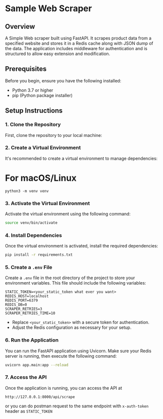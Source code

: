 # Sample Web Scraper

## Overview
A Simple Web scraper built using FastAPI. It scrapes product data from a specified website and stores it in a Redis cache along with JSON dump of the data. The application includes middleware for authentication and is structured to allow easy extension and modification.

## Prerequisites
Before you begin, ensure you have the following installed:
- Python 3.7 or higher
- pip (Python package installer)

## Setup Instructions

### 1. Clone the Repository
First, clone the repository to your local machine:


### 2. Create a Virtual Environment
It's recommended to create a virtual environment to manage dependencies:

# For macOS/Linux
```
python3 -m venv venv
```

### 3. Activate the Virtual Environment
Activate the virtual environment using the following command:

```bash
source venv/bin/activate
```

### 4. Install Dependencies
Once the virtual environment is activated, install the required dependencies:

```bash
pip install -r requirements.txt
```

### 5. Create a `.env` File
Create a `.env` file in the root directory of the project to store your environment variables. This file should include the following variables:

```plaintext
STATIC_TOKEN=<your_static_token what ever you want>
REDIS_HOST=localhost
REDIS_PORT=6379
REDIS_DB=0
SCRAPER_RETRIES=3
SCRAPER_RETRIES_TIME=10
```

- Replace `<your_static_token>` with a secure token for authentication.
- Adjust the Redis configuration as necessary for your setup.

### 6. Run the Application
You can run the FastAPI application using Uvicorn. Make sure your Redis server is running, then execute the following command:

```bash
uvicorn app.main:app --reload
```

### 7. Access the API
Once the application is running, you can access the API at 
```
http://127.0.0.1:8000/api/scrape
```
or you can do postman request to the same endpoint with `x-auth-token` header as `STATIC_TOKEN`